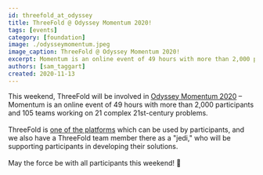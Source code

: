 ```yaml
---
id: threefold_at_odyssey
title: ThreeFold @ Odyssey Momentum 2020!
tags: [events]
category: [foundation]
image: ./odysseymomentum.jpeg
image_caption: ThreeFold @ Odyssey Momentum 2020!
excerpt: Momentum is an online event of 49 hours with more than 2,000 participants and 105 teams working on 21 complex 21st-century problems.
authors: [sam_taggart]
created: 2020-11-13
---
```


This weekend, ThreeFold will be involved in [Odyssey Momentum 2020](https://www.odyssey.org/momentum/) – Momentum is an online event of 49 hours with more than 2,000 participants and 105 teams working on 21 complex 21st-century problems.
<br/>
<br/>
ThreeFold is [one of the platforms](https://gitlab.com/digicampus/ssi/ssi-overview) which can be used by participants, and we also have a ThreeFold team member there as a "jedi," who will be supporting participants in developing their solutions.
<br/>
<br/>
May the force be with all participants this weekend! 🙏
